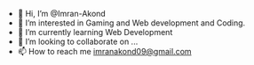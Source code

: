 - 👋 Hi, I’m @Imran-Akond
- 👀 I’m interested in Gaming and Web development and Coding.
- 🌱 I’m currently learning Web Development
- 💞️ I’m looking to collaborate on ...
- 📫 How to reach me imranakond09@gmail.com

<!---
Imran-Akond/Imran-Akond is a ✨ special ✨ repository because its `README.md` (this file) appears on your GitHub profile.
You can click the Preview link to take a look at your changes.
--->
